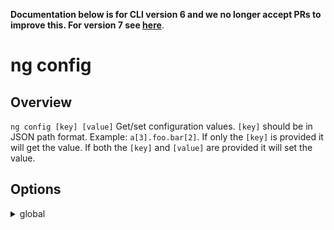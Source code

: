 <!-- Links in /docs/documentation should NOT have `.md` at the end, because they end up in our wiki at release. -->
**Documentation below is for CLI version 6 and we no longer accept PRs to improve this. For version 7 see [here](https://angular.io/cli/config)**.

# ng config

## Overview
`ng config [key] [value]` Get/set configuration values.
`[key]` should be in JSON path format. Example: `a[3].foo.bar[2]`.
If only the `[key]` is provided it will get the value.
If both the `[key]` and `[value]` are provided it will set the value.

## Options
<details>
  <summary>global</summary>
  <p>
    <code>--global</code> (alias: <code>-g</code>)
  </p>
  <p>
    Get/set the value in the global configuration (in your home directory).
  </p>
</details>
